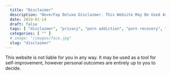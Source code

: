 ```yaml
---
  title: "Disclaimer"
  description: "NeverFap Deluxe Disclaimer. This Website May Be Used As A Tool For Self-Improvement, However Personal Outcomes Are Up To You To Decide. NoFap Companion."
  date: 2019-01-14
  draft: false
  tags: [ "disclaimer", "privacy", "porn addiction", "porn recovery", "addiction recovery", "addiction", "awareness", "nofap", "neverfap", "neverfap deluxe" ]
  categories: [ "" ]
  # image: "/images/face.jpg"
  slug: "disclaimer"
---
```


This website is not liable for you in any way. It may be used as a tool for self-improvement, however personal outcomes are entirely up to you to decide.
